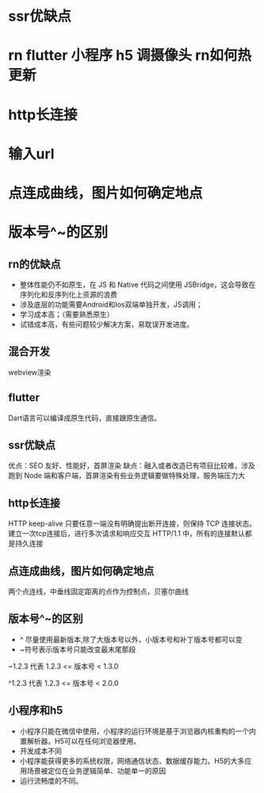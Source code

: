 # ssr优缺点
# rn flutter 小程序 h5 调摄像头 rn如何热更新
# http长连接
# 输入url
# 点连成曲线，图片如何确定地点
# 版本号^~的区别

## rn的优缺点
- 整体性能仍不如原生，在 JS 和 Native 代码之间使用 JSBridge，这会导致在序列化和反序列化上资源的浪费
- 涉及底层的功能需要Android和Ios双端单独开发，JS调用；
- 学习成本高；（需要熟悉原生）
- 试错成本高，有些问题较少解决方案，易耽误开发进度。

## 混合开发
webview渲染

## flutter
Dart语言可以编译成原生代码，直接跟原生通信。

## ssr优缺点
优点：SEO 友好、性能好，首屏渲染
缺点：融入或者改造已有项目比较难，涉及跑到 Node 端和客户端，首屏渲染有些业务逻辑要做特殊处理，服务端压力大

## http长连接
HTTP keep-alive
只要任意一端没有明确提出断开连接，则保持 TCP 连接状态。
建立一次tcp连接后，进行多次请求和响应交互
HTTP/1.1 中，所有的连接默认都是持久连接 

## 点连成曲线，图片如何确定地点
两个点连线，中垂线固定距离的点作为控制点，贝塞尔曲线

## 版本号^~的区别
- ^ 尽量使用最新版本,除了大版本号以外，小版本号和补丁版本号都可以变
- ~符号表示版本号只能改变最末尾那段

~1.2.3 代表 1.2.3 <= 版本号 < 1.3.0

^1.2.3 代表 1.2.3 <= 版本号 < 2.0.0

## 小程序和h5
- 小程序只能在微信中使用，小程序的运行环境是基于浏览器内核重构的一个内置解析器。H5可以在任何浏览器使用。
- 开发成本不同
- 小程序能获得更多的系统权限，网络通信状态、数据缓存能力。H5的大多应用场景被定位在业务逻辑简单、功能单一的原因
- 运行流畅度的不同。